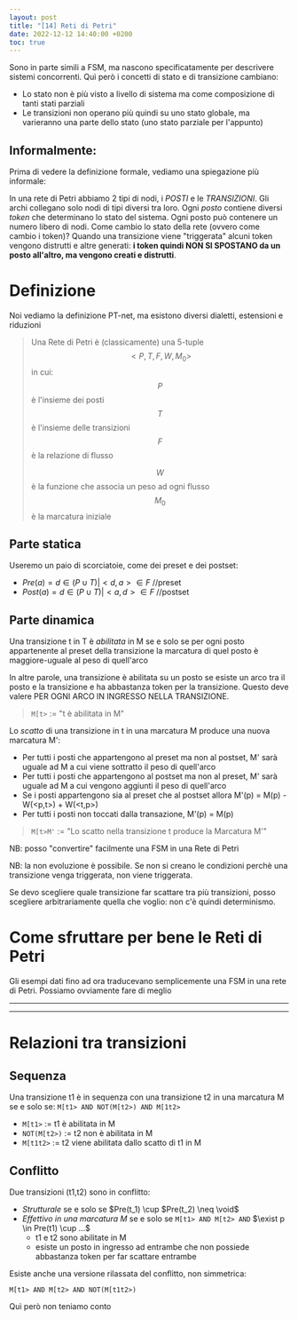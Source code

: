```yaml
---
layout: post
title: "[14] Reti di Petri"
date: 2022-12-12 14:40:00 +0200
toc: true
---
```


Sono in parte simili a FSM, ma nascono specificatamente per descrivere sistemi concorrenti. Quì però i concetti di stato e di transizione cambiano:
* Lo stato non è più visto a livello di sistema ma come composizione di tanti stati parziali
* Le transizioni non operano più quindi su uno stato globale, ma varieranno una parte dello stato (uno stato parziale per l'appunto)

## Informalmente:

Prima di vedere la definizione formale, vediamo una spiegazione più informale:

<!Inserire immagine esempio>

In una rete di Petri abbiamo 2 tipi di nodi, i _POSTI_ e le _TRANSIZIONI_. Gli archi collegano solo nodi di tipi diversi tra loro.
Ogni _posto_ contiene diversi _token_ che determinano lo stato del sistema. Ogni posto può contenere un numero libero di nodi.
Come cambio lo stato della rete (ovvero come cambio i token)? Quando una transizione viene "triggerata" alcuni token vengono distrutti e altre generati: __i token quindi NON SI SPOSTANO da un posto all'altro, ma vengono creati e distrutti__.


# Definizione

Noi vediamo la definizione PT-net, ma esistono diversi dialetti, estensioni e riduzioni

>Una Rete di Petri è (classicamente) una 5-tuple $$<P,T,F,W,M_0>$$ in cui:
> $$P$$ è l'insieme dei posti 
> $$T$$ è l'insieme delle transizioni
> $$F$$ è la relazione di flusso 
>
> $$W$$ è la funzione che associa un peso ad ogni flusso
> $$M_0$$ è la marcatura iniziale

## Parte statica
Useremo un paio di scorciatoie, come dei preset e dei postset:

- $Pre(a) = {d\in(P \cup T)|<d,a>\in F}$ //preset
- $Post(a) = {d\in(P \cup T)|<a,d>\in F}$ //postset

## Parte dinamica
Una transizione t in T è _abilitata_ in M se e solo se per ogni posto appartenente al preset della transizione la marcatura di quel posto è maggiore-uguale al peso di quell'arco

In altre parole, una transizione è abilitata su un posto se esiste un arco tra il posto e la transizione e ha abbastanza token per la transizione. Questo deve valere PER OGNI ARCO IN INGRESSO NELLA TRANSIZIONE.

> `M[t>` := "t è abilitata in M"


Lo _scatto_ di una transizione in t in una marcatura M produce una nuova marcatura M':
- Per tutti i posti che appartengono al preset ma non al postset, M' sarà uguale ad M a cui viene sottratto il peso di quell'arco
- Per tutti i posti che appartengono al postset ma non al preset, M' sarà uguale ad M a cui vengono aggiunti il peso di quell'arco
- Se i posti appartengono sia al preset che al postset allora M'(p) = M(p) - W(<p,t>) + W(<t,p>)
- Per tutti i posti non toccati dalla transazione, M'(p) = M(p)


> `M[t>M'` := "Lo scatto nella transizione t produce la Marcatura M'"

<!Esempi: produttore, consumatore e buffer>

NB: posso "convertire" facilmente una FSM in una Rete di Petri

NB: la non evoluzione è possibile. Se non si creano le condizioni perchè una transizione venga triggerata, non viene triggerata.

Se devo scegliere quale transizione far scattare tra più transizioni, posso scegliere arbitrariamente quella che voglio: non c'è quindi determinismo.


# Come sfruttare per bene le Reti di Petri
Gli esempi dati fino ad ora traducevano semplicemente una FSM in una rete di Petri. Possiamo ovviamente fare di meglio

<!Qui manca una cosa>

<!In realtà sta traducendo dagli esempi, vedi se riesci a recuperare qualcosa>

---
---
# Relazioni tra transizioni
## Sequenza
Una transizione t1 è in sequenza con una transizione t2 in una marcatura M se e solo se:
`M[t1> AND NOT(M[t2>) AND M[1t2>`
* `M[t1>` := t1 è abilitata in M
* `NOT(M[t2>)` := t2 non è abilitata in M
* `M[t1t2>` := t2 viene abilitata dallo scatto di t1 in M

## Conflitto
Due transizioni (t1,t2) sono in conflitto:
* _Strutturale_ se e solo se $Pre(t_1) \cup $Pre(t_2) \neq \void$
* _Effettivo in una marcatura M_ se e solo se `M[t1> AND M[t2> AND` $\exist p \in Pre(t1) \cup ...$
  * t1 e t2 sono abilitate in M
  * esiste un posto in ingresso ad entrambe che non possiede abbastanza token per far scattare entrambe

Esiste anche una versione rilassata del conflitto, non simmetrica:

`M[t1> AND M[t2> AND NOT(M[t1t2>)`

Quì però non teniamo conto

